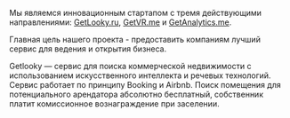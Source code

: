 Мы являемся инновационным стартапом с тремя действующими направлениями: [GetLooky.ru](https://getlooky.ru), [GetVR.me](https://getvr.me) и [GetAnalytics.me](https://getanalytics.me). 

Главная цель нашего проекта - предоставить компаниям лучший сервис для ведения и открытия бизнеса. 

Getlooky — сервис для поиска коммерческой недвижимости c использованием искусственного интеллекта и речевых технологий. Сервис работает по принципу Booking и Airbnb. Поиск помещения для потенциального арендатора абсолютно бесплатный, собственник платит комиссионное вознаграждение при заселении. 
